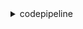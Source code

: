 <details><summary>codepipeline</summary><blockquote>

- **<details><summary>acknowledge-job</summary><blockquote>**

  * --job-id
  * --nonce
  * --cli-input-json
  * --cli-input-yaml
  * --generate-cli-skeleton


- **<details><summary>acknowledge-third-party-job</summary><blockquote>**

  * --job-id
  * --nonce
  * --client-token
  * --cli-input-json
  * --cli-input-yaml
  * --generate-cli-skeleton


- **<details><summary>create-custom-action-type</summary><blockquote>**

  * --category
  * --provider
  * --settings
  * --configuration-properties
  * --input-artifact-details
  * --output-artifact-details
  * --tags
  * --action-version
  * --cli-input-json
  * --cli-input-yaml
  * --generate-cli-skeleton


- **<details><summary>create-pipeline</summary><blockquote>**

  * --pipeline
  * --tags
  * --cli-input-json
  * --cli-input-yaml
  * --generate-cli-skeleton


- **<details><summary>delete-custom-action-type</summary><blockquote>**

  * --category
  * --provider
  * --action-version
  * --cli-input-json
  * --cli-input-yaml
  * --generate-cli-skeleton


- **<details><summary>delete-pipeline</summary><blockquote>**

  * --name
  * --cli-input-json
  * --cli-input-yaml
  * --generate-cli-skeleton


- **<details><summary>delete-webhook</summary><blockquote>**

  * --name
  * --cli-input-json
  * --cli-input-yaml
  * --generate-cli-skeleton


- **<details><summary>deregister-webhook-with-third-party</summary><blockquote>**

  * --webhook-name
  * --cli-input-json
  * --cli-input-yaml
  * --generate-cli-skeleton


- **<details><summary>disable-stage-transition</summary><blockquote>**

  * --pipeline-name
  * --stage-name
  * --transition-type
  * --reason
  * --cli-input-json
  * --cli-input-yaml
  * --generate-cli-skeleton


- **<details><summary>enable-stage-transition</summary><blockquote>**

  * --pipeline-name
  * --stage-name
  * --transition-type
  * --cli-input-json
  * --cli-input-yaml
  * --generate-cli-skeleton


- **<details><summary>get-action-type</summary><blockquote>**

  * --category
  * --owner
  * --provider
  * --action-version
  * --cli-input-json
  * --cli-input-yaml
  * --generate-cli-skeleton


- **<details><summary>get-job-details</summary><blockquote>**

  * --job-id
  * --cli-input-json
  * --cli-input-yaml
  * --generate-cli-skeleton


- **<details><summary>get-pipeline</summary><blockquote>**

  * --name
  * --pipeline-version
  * --cli-input-json
  * --cli-input-yaml
  * --generate-cli-skeleton


- **<details><summary>get-pipeline-execution</summary><blockquote>**

  * --pipeline-name
  * --pipeline-execution-id
  * --cli-input-json
  * --cli-input-yaml
  * --generate-cli-skeleton


- **<details><summary>get-pipeline-state</summary><blockquote>**

  * --name
  * --cli-input-json
  * --cli-input-yaml
  * --generate-cli-skeleton


- **<details><summary>get-third-party-job-details</summary><blockquote>**

  * --job-id
  * --client-token
  * --cli-input-json
  * --cli-input-yaml
  * --generate-cli-skeleton


- **<details><summary>help</summary><blockquote>**

  * 


- **<details><summary>list-action-executions</summary><blockquote>**

  * --pipeline-name
  * --filter
  * --cli-input-json
  * --cli-input-yaml
  * --starting-token
  * --page-size
  * --max-items
  * --generate-cli-skeleton


- **<details><summary>list-action-types</summary><blockquote>**

  * --action-owner-filter
  * --region-filter
  * --cli-input-json
  * --cli-input-yaml
  * --starting-token
  * --max-items
  * --generate-cli-skeleton


- **<details><summary>list-pipeline-executions</summary><blockquote>**

  * --pipeline-name
  * --cli-input-json
  * --cli-input-yaml
  * --starting-token
  * --page-size
  * --max-items
  * --generate-cli-skeleton


- **<details><summary>list-pipelines</summary><blockquote>**

  * --cli-input-json
  * --cli-input-yaml
  * --starting-token
  * --page-size
  * --max-items
  * --generate-cli-skeleton


- **<details><summary>list-tags-for-resource</summary><blockquote>**

  * --resource-arn
  * --cli-input-json
  * --cli-input-yaml
  * --starting-token
  * --page-size
  * --max-items
  * --generate-cli-skeleton


- **<details><summary>list-webhooks</summary><blockquote>**

  * --cli-input-json
  * --cli-input-yaml
  * --starting-token
  * --page-size
  * --max-items
  * --generate-cli-skeleton


- **<details><summary>poll-for-jobs</summary><blockquote>**

  * --action-type-id
  * --max-batch-size
  * --query-param
  * --cli-input-json
  * --cli-input-yaml
  * --generate-cli-skeleton


- **<details><summary>poll-for-third-party-jobs</summary><blockquote>**

  * --action-type-id
  * --max-batch-size
  * --cli-input-json
  * --cli-input-yaml
  * --generate-cli-skeleton


- **<details><summary>put-action-revision</summary><blockquote>**

  * --pipeline-name
  * --stage-name
  * --action-name
  * --action-revision
  * --cli-input-json
  * --cli-input-yaml
  * --generate-cli-skeleton


- **<details><summary>put-approval-result</summary><blockquote>**

  * --pipeline-name
  * --stage-name
  * --action-name
  * --result
  * --token
  * --cli-input-json
  * --cli-input-yaml
  * --generate-cli-skeleton


- **<details><summary>put-job-failure-result</summary><blockquote>**

  * --job-id
  * --failure-details
  * --cli-input-json
  * --cli-input-yaml
  * --generate-cli-skeleton


- **<details><summary>put-job-success-result</summary><blockquote>**

  * --job-id
  * --current-revision
  * --continuation-token
  * --execution-details
  * --output-variables
  * --cli-input-json
  * --cli-input-yaml
  * --generate-cli-skeleton


- **<details><summary>put-third-party-job-failure-result</summary><blockquote>**

  * --job-id
  * --client-token
  * --failure-details
  * --cli-input-json
  * --cli-input-yaml
  * --generate-cli-skeleton


- **<details><summary>put-third-party-job-success-result</summary><blockquote>**

  * --job-id
  * --client-token
  * --current-revision
  * --continuation-token
  * --execution-details
  * --cli-input-json
  * --cli-input-yaml
  * --generate-cli-skeleton


- **<details><summary>put-webhook</summary><blockquote>**

  * --webhook
  * --tags
  * --cli-input-json
  * --cli-input-yaml
  * --generate-cli-skeleton


- **<details><summary>register-webhook-with-third-party</summary><blockquote>**

  * --webhook-name
  * --cli-input-json
  * --cli-input-yaml
  * --generate-cli-skeleton


- **<details><summary>retry-stage-execution</summary><blockquote>**

  * --pipeline-name
  * --stage-name
  * --pipeline-execution-id
  * --retry-mode
  * --cli-input-json
  * --cli-input-yaml
  * --generate-cli-skeleton


- **<details><summary>start-pipeline-execution</summary><blockquote>**

  * --name
  * --client-request-token
  * --cli-input-json
  * --cli-input-yaml
  * --generate-cli-skeleton


- **<details><summary>stop-pipeline-execution</summary><blockquote>**

  * --pipeline-name
  * --pipeline-execution-id
  * --abandon
  * --no-abandon
  * --reason
  * --cli-input-json
  * --cli-input-yaml
  * --generate-cli-skeleton


- **<details><summary>tag-resource</summary><blockquote>**

  * --resource-arn
  * --tags
  * --cli-input-json
  * --cli-input-yaml
  * --generate-cli-skeleton


- **<details><summary>untag-resource</summary><blockquote>**

  * --resource-arn
  * --tag-keys
  * --cli-input-json
  * --cli-input-yaml
  * --generate-cli-skeleton


- **<details><summary>update-action-type</summary><blockquote>**

  * --action-type
  * --cli-input-json
  * --cli-input-yaml
  * --generate-cli-skeleton


- **<details><summary>update-pipeline</summary><blockquote>**

  * --pipeline
  * --cli-input-json
  * --cli-input-yaml
  * --generate-cli-skeleton


</blockquote></details>
</blockquote></details>
</blockquote></details>
</blockquote></details>
</blockquote></details>
</blockquote></details>
</blockquote></details>
</blockquote></details>
</blockquote></details>
</blockquote></details>
</blockquote></details>
</blockquote></details>
</blockquote></details>
</blockquote></details>
</blockquote></details>
</blockquote></details>
</blockquote></details>
</blockquote></details>
</blockquote></details>
</blockquote></details>
</blockquote></details>
</blockquote></details>
</blockquote></details>
</blockquote></details>
</blockquote></details>
</blockquote></details>
</blockquote></details>
</blockquote></details>
</blockquote></details>
</blockquote></details>
</blockquote></details>
</blockquote></details>
</blockquote></details>
</blockquote></details>
</blockquote></details>
</blockquote></details>
</blockquote></details>
</blockquote></details>
</blockquote></details>
</blockquote></details>
</blockquote></details>
